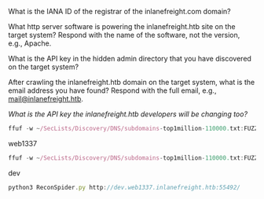 What is the IANA ID of the registrar of the inlanefreight.com domain?

What http server software is powering the inlanefreight.htb site on the target system? Respond with the name of the software, not the version, e.g., Apache.

What is the API key in the hidden admin directory that you have discovered on the target system?

After crawling the inlanefreight.htb domain on the target system, what is the email address you have found? Respond with the full email, e.g., mail@inlanefreight.htb.

*What is the API key the inlanefreight.htb developers will be changing too?*

```js
ffuf -w ~/SecLists/Discovery/DNS/subdomains-top1million-110000.txt:FUZZ -u http://94.237.63.3:55492 -H "HOST :FUZZ.inlanefreight.htb" -fs 120
```

web1337

```js
ffuf -w ~/SecLists/Discovery/DNS/subdomains-top1million-110000.txt:FUZZ -u http://94.237.63.3:55492 -H "HOST :FUZZ.web1337.inlanefreight.htb" -fs 120
```

dev

```js
python3 ReconSpider.py http://dev.web1337.inlanefreight.htb:55492/
```

